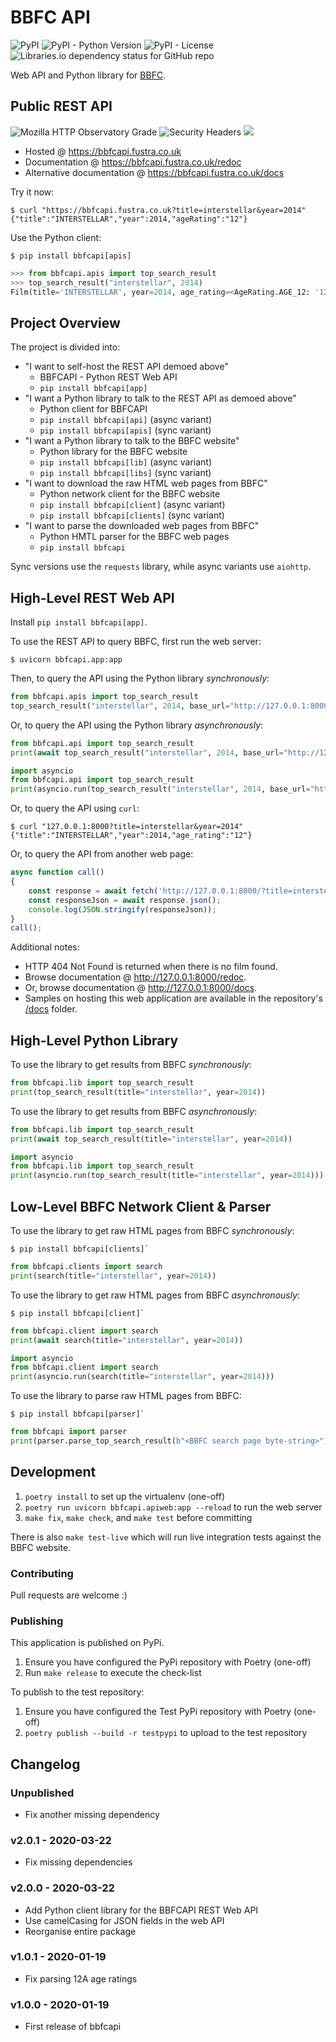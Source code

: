 # BBFC API

![PyPI](https://img.shields.io/pypi/v/bbfcapi)
![PyPI - Python Version](https://img.shields.io/pypi/pyversions/bbfcapi)
![PyPI - License](https://img.shields.io/pypi/l/bbfcapi)
![Libraries.io dependency status for GitHub repo](https://img.shields.io/librariesio/github/fustra/bbfcapi)

Web API and Python library for [BBFC](https://bbfc.co.uk/).

## Public REST API

![Mozilla HTTP Observatory Grade](https://img.shields.io/mozilla-observatory/grade-score/bbfcapi.fustra.co.uk?publish)
![Security Headers](https://img.shields.io/security-headers?url=https%3A%2F%2Fbbfcapi.fustra.co.uk%2Fhealthz)
<a href="https://uptime.statuscake.com/?TestID=SgEZQ2v2KF" title="bbfcapi uptime report">
    <img src="https://app.statuscake.com/button/index.php?Track=K7juwHfXel&Days=7&Design=6"/>
</a>

* Hosted @ <https://bbfcapi.fustra.co.uk>
* Documentation @ <https://bbfcapi.fustra.co.uk/redoc>
* Alternative documentation @ <https://bbfcapi.fustra.co.uk/docs>

Try it now:

```console
$ curl "https://bbfcapi.fustra.co.uk?title=interstellar&year=2014"
{"title":"INTERSTELLAR","year":2014,"ageRating":"12"}
```

Use the Python client:

```console
$ pip install bbfcapi[apis]
```

```py
>>> from bbfcapi.apis import top_search_result
>>> top_search_result("interstellar", 2014)
Film(title='INTERSTELLAR', year=2014, age_rating=<AgeRating.AGE_12: '12'>)
```

## Project Overview

The project is divided into:

* "I want to self-host the REST API demoed above"
    * BBFCAPI - Python REST Web API
    * `pip install bbfcapi[app]`
* "I want a Python library to talk to the REST API as demoed above"
    * Python client for BBFCAPI
    * `pip install bbfcapi[api]` (async variant)
    * `pip install bbfcapi[apis]` (sync variant)
* "I want a Python library to talk to the BBFC website"
    * Python library for the BBFC website
    * `pip install bbfcapi[lib]` (async variant)
    * `pip install bbfcapi[libs]` (sync variant)
* "I want to download the raw HTML web pages from BBFC"
    * Python network client for the BBFC website
    * `pip install bbfcapi[client]` (async variant)
    * `pip install bbfcapi[clients]` (sync variant)
* "I want to parse the downloaded web pages from BBFC"
    * Python HMTL parser for the BBFC web pages
    * `pip install bbfcapi`

Sync versions use the `requests` library, while async variants use `aiohttp`.

## High-Level REST Web API

Install `pip install bbfcapi[app]`.

To use the REST API to query BBFC, first run the web server:

```console
$ uvicorn bbfcapi.app:app
```

Then, to query the API using the Python library *synchronously*:

```py
from bbfcapi.apis import top_search_result
top_search_result("interstellar", 2014, base_url="http://127.0.0.1:8000")
```

Or, to query the API using the Python library *asynchronously*:

```py
from bbfcapi.api import top_search_result
print(await top_search_result("interstellar", 2014, base_url="http://127.0.0.1:8000"))
```

```py
import asyncio
from bbfcapi.api import top_search_result
print(asyncio.run(top_search_result("interstellar", 2014, base_url="http://127.0.0.1:8000")))
```

Or, to query the API using `curl`:

```console
$ curl "127.0.0.1:8000?title=interstellar&year=2014"
{"title":"INTERSTELLAR","year":2014,"age_rating":"12"}
```

Or, to query the API from another web page:

```js
async function call()
{
    const response = await fetch('http://127.0.0.1:8000/?title=interstellar&year=2014');
    const responseJson = await response.json();
    console.log(JSON.stringify(responseJson));
}
call();
```

Additional notes:

* HTTP 404 Not Found is returned when there is no film found.
* Browse documentation @ <http://127.0.0.1:8000/redoc>.
* Or, browse documentation @ <http://127.0.0.1:8000/docs>.
* Samples on hosting this web application are available in the repository's [/docs](/docs) folder.

## High-Level Python Library

To use the library to get results from BBFC *synchronously*:

```py
from bbfcapi.lib import top_search_result
print(top_search_result(title="interstellar", year=2014))
```

To use the library to get results from BBFC *asynchronously*:

```py
from bbfcapi.lib import top_search_result
print(await top_search_result(title="interstellar", year=2014))
```

```py
import asyncio
from bbfcapi.lib import top_search_result
print(asyncio.run(top_search_result(title="interstellar", year=2014)))
```

## Low-Level BBFC Network Client & Parser

To use the library to get raw HTML pages from BBFC *synchronously*:

```console
$ pip install bbfcapi[clients]`
```

```py
from bbfcapi.clients import search
print(search(title="interstellar", year=2014))
```

To use the library to get raw HTML pages from BBFC *asynchronously*:

```console
$ pip install bbfcapi[client]`
```

```py
from bbfcapi.client import search
print(await search(title="interstellar", year=2014))
```

```py
import asyncio
from bbfcapi.client import search
print(asyncio.run(search(title="interstellar", year=2014)))
```

To use the library to parse raw HTML pages from BBFC:

```console
$ pip install bbfcapi[parser]`
```

```py
from bbfcapi import parser
print(parser.parse_top_search_result(b"<BBFC search page byte-string>"))
```

## Development

1. `poetry install` to set up the virtualenv (one-off)
2. `poetry run uvicorn bbfcapi.apiweb:app --reload` to run the web server
3. `make fix`, `make check`, and `make test` before committing

There is also `make test-live` which will run live integration tests against
the BBFC website.

### Contributing

Pull requests are welcome :)

### Publishing

This application is published on PyPi.

1. Ensure you have configured the PyPi repository with Poetry (one-off)
2. Run `make release` to execute the check-list

To publish to the test repository:

1. Ensure you have configured the Test PyPi repository with Poetry (one-off)
2. `poetry publish --build -r testpypi` to upload to the test repository

## Changelog

### Unpublished

- Fix another missing dependency

### v2.0.1 - 2020-03-22

- Fix missing dependencies

### v2.0.0 - 2020-03-22

- Add Python client library for the BBFCAPI REST Web API
- Use camelCasing for JSON fields in the web API
- Reorganise entire package

### v1.0.1 - 2020-01-19

- Fix parsing 12A age ratings

### v1.0.0 - 2020-01-19

- First release of bbfcapi
